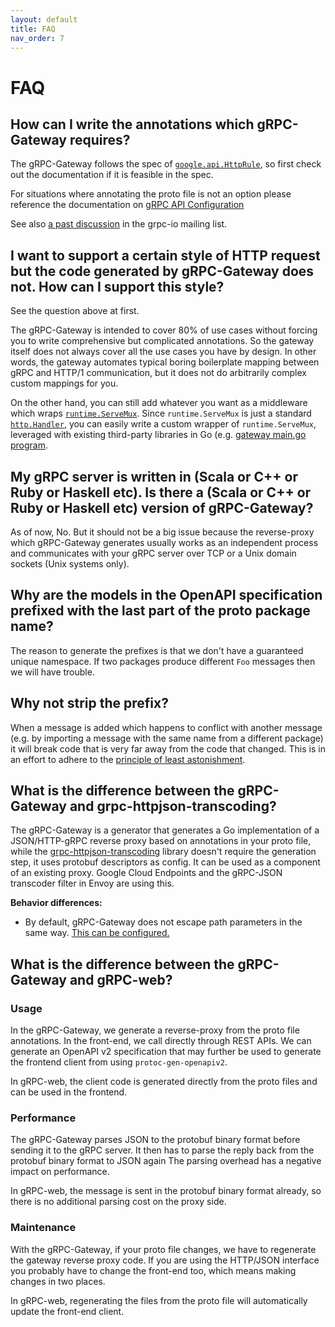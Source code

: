 ```yaml
---
layout: default
title: FAQ
nav_order: 7
---
```


# FAQ

## How can I write the annotations which gRPC-Gateway requires?

The gRPC-Gateway follows the spec of [`google.api.HttpRule`](https://github.com/googleapis/googleapis/blob/master/google/api/http.proto), so first check out the documentation if it is feasible in the spec.

For situations where annotating the proto file is not an option please reference the documentation on [gRPC API Configuration](https://grpc-ecosystem.github.io/grpc-gateway/docs/mapping/grpc_api_configuration/)

See also [a past discussion](https://groups.google.com/d/msg/grpc-io/Xqx80hG0D44/VNCDHjeE6pUJ) in the grpc-io mailing list.

## I want to support a certain style of HTTP request but the code generated by gRPC-Gateway does not. How can I support this style?

See the question above at first.

The gRPC-Gateway is intended to cover 80% of use cases without forcing you to write comprehensive but complicated annotations. So the gateway itself does not always cover all the use cases you have by design. In other words, the gateway automates typical boring boilerplate mapping between gRPC and HTTP/1 communication, but it does not do arbitrarily complex custom mappings for you.

On the other hand, you can still add whatever you want as a middleware which wraps
[`runtime.ServeMux`](https://pkg.go.dev/github.com/grpc-ecosystem/grpc-gateway/runtime?tab=doc#ServeMux). Since `runtime.ServeMux` is just a standard [`http.Handler`](http://golang.org/pkg/http#Handler), you can easily write a custom wrapper of `runtime.ServeMux`, leveraged with existing third-party libraries in Go (e.g. [gateway main.go program](https://github.com/grpc-ecosystem/grpc-gateway/blob/master/examples/internal/gateway/main.go).

## My gRPC server is written in (Scala or C++ or Ruby or Haskell etc). Is there a (Scala or C++ or Ruby or Haskell etc) version of gRPC-Gateway?

As of now, No. But it should not be a big issue because the reverse-proxy which gRPC-Gateway generates usually works as an independent process and communicates with your gRPC server over TCP or a Unix domain sockets (Unix systems only).

## Why are the models in the OpenAPI specification prefixed with the last part of the proto package name?

The reason to generate the prefixes is that we don't have a guaranteed unique namespace. If two packages produce different `Foo` messages then we will have trouble.

## Why not strip the prefix?

When a message is added which happens to conflict with another message (e.g. by importing a message with the same name from a different package) it will break code that is very far away from the code that changed. This is in an effort to adhere to the [principle of least astonishment](https://en.wikipedia.org/wiki/Principle_of_least_astonishment).

## What is the difference between the gRPC-Gateway and grpc-httpjson-transcoding?

The gRPC-Gateway is a generator that generates a Go implementation of a JSON/HTTP-gRPC reverse proxy based on annotations in your proto file, while the [grpc-httpjson-transcoding](https://github.com/grpc-ecosystem/grpc-httpjson-transcoding) library doesn't require the generation step, it uses protobuf descriptors as config. It can be used as a component of an existing proxy. Google Cloud Endpoints and the gRPC-JSON transcoder filter in Envoy are using this.

<!-- TODO(v3): remove this note when default behavior matches Envoy/Cloud Endpoints -->
**Behavior differences:**
- By default, gRPC-Gateway does not escape path parameters in the same way. [This can be configured.](../mapping/customizing_your_gateway.md#Controlling-path-parameter-unescaping)

## What is the difference between the gRPC-Gateway and gRPC-web?

### Usage

In the gRPC-Gateway, we generate a reverse-proxy from the proto file annotations. In the front-end, we call directly through REST APIs. We can generate an OpenAPI v2 specification that may further be used to generate the frontend client from using `protoc-gen-openapiv2`.

In gRPC-web, the client code is generated directly from the proto files and can be used in the frontend.

### Performance

The gRPC-Gateway parses JSON to the protobuf binary format before sending it to the gRPC server. It then has to parse the reply back from the protobuf binary format to JSON again The parsing overhead has a negative impact on performance.

In gRPC-web, the message is sent in the protobuf binary format already, so there is no additional parsing cost on the proxy side.

### Maintenance

With the gRPC-Gateway, if your proto file changes, we have to regenerate the gateway reverse proxy code. If you are using the HTTP/JSON interface you probably have to change the front-end too, which means making changes in two places.

In gRPC-web, regenerating the files from the proto file will automatically update the front-end client.
